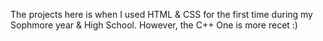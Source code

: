 The projects here is when I used HTML & CSS for the first time during my Sophmore year & High School. However, the C++ One is more recet :)
